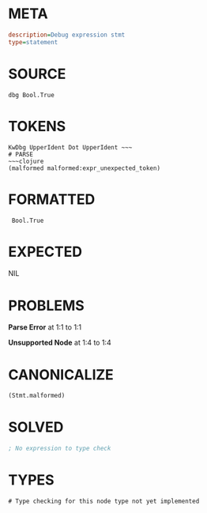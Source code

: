 # META
~~~ini
description=Debug expression stmt
type=statement
~~~
# SOURCE
~~~roc
dbg Bool.True
~~~
# TOKENS
~~~text
KwDbg UpperIdent Dot UpperIdent ~~~
# PARSE
~~~clojure
(malformed malformed:expr_unexpected_token)
~~~
# FORMATTED
~~~roc
 Bool.True
~~~
# EXPECTED
NIL
# PROBLEMS
**Parse Error**
at 1:1 to 1:1

**Unsupported Node**
at 1:4 to 1:4

# CANONICALIZE
~~~clojure
(Stmt.malformed)
~~~
# SOLVED
~~~clojure
; No expression to type check
~~~
# TYPES
~~~roc
# Type checking for this node type not yet implemented
~~~
